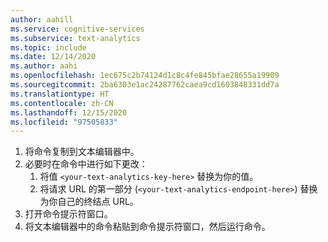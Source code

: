 ```yaml
---
author: aahill
ms.service: cognitive-services
ms.subservice: text-analytics
ms.topic: include
ms.date: 12/14/2020
ms.author: aahi
ms.openlocfilehash: 1ec675c2b74124d1c8c4fe845bfae28655a19909
ms.sourcegitcommit: 2ba6303e1ac24287762caea9cd1603848331dd7a
ms.translationtype: HT
ms.contentlocale: zh-CN
ms.lasthandoff: 12/15/2020
ms.locfileid: "97505833"
---
```

1. 将命令复制到文本编辑器中。
2. 必要时在命令中进行如下更改：
    1. 将值 `<your-text-analytics-key-here>` 替换为你的值。
    2. 将请求 URL 的第一部分 (`<your-text-analytics-endpoint-here>`) 替换为你自己的终结点 URL。
3. 打开命令提示符窗口。
4. 将文本编辑器中的命令粘贴到命令提示符窗口，然后运行命令。
